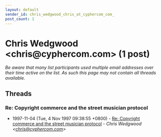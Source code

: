 ```yaml
---
layout: default
sender_id: chris_wedgwood_chris_at_cyphercom_com_
post_count: 1
---
```


# Chris Wedgwood <chris<span>@</span>cyphercom.com> (1 post)

_Be aware that many list participants used multiple email addresses over their time active on the list. As such this page may not contain all threads available._

## Threads

### Re: Copyright commerce and the street musician protocol
+ 1997-11-04 (Tue, 4 Nov 1997 09:38:55 +0800) - [Re: Copyright commerce and the street musician protocol](/archive/1997/11/2c334f404e7d64fa3dc96a907d4a9eeb4852bf8159f721d90cc32a2a9df19c46) - _Chris Wedgwood \<chris@cyphercom.com\>_

